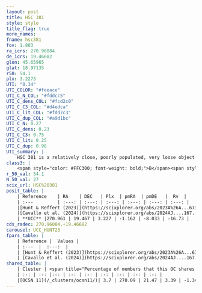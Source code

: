 ```yaml
---
layout: post
title: HSC 381
style: style
title_flag: true
more_names: 
fname: hsc381
fov: 1.803
ra_icrs: 270.96084
de_icrs: 19.46682
glon: 45.65965
glat: 18.97135
r50: 54.1
plx: 3.2273
UTI: "0.34"
UTI_COLOR: "#feeace"
UTI_C_N_COL: "#fddcc5"
UTI_C_dens_COL: "#fcd2c0"
UTI_C_C3_COL: "#d4edca"
UTI_C_lit_COL: "#fdd7c3"
UTI_C_dup_COL: "#a9d1bc"
UTI_C_N: 0.27
UTI_C_dens: 0.23
UTI_C_C3: 0.75
UTI_C_lit: 0.25
UTI_C_dup: 0.96
UTI_summary: |
    HSC 381 is a relatively close, poorly populated, very loose object of high C3 quality. It was recently reported in the literature.This is a unique object, which shares a very small percentage of members with at least one previously reported entry.
class3: |
    <span style="color: #FFC300; font-weight: bold;">B</span><span style="color: green; font-weight: bold;">A</span>
r_50_val: 54.1
N_50_val: 27
scix_url: HSC%20381
posit_table: |
    | Reference    | RA    | DEC   | Plx  | pmRA  | pmDE   |  Rv  |
    | :---         | :---: | :---: | :---: | :---: | :---: | :---: |
    |[Hunt & Reffert (2023)](https://scixplorer.org/abs/2023A%26A...673A.114H) | 271.386 | 17.771 | 3.161 | -1.036 | -8.11 | -17.045 |
    |[Cavallo et al. (2024)](https://scixplorer.org/abs/2024AJ....167...12C) | 270.773 | 19.135 | 3.178 | -- | -- | -- |
    | **UCC** |270.961 | 19.467 | 3.227 | -1.162 | -8.033 | -16.73 | 
cds_radec: 270.96084,+19.46682
carousel: UCC_HUNT23
fpars_table: |
    | Reference |  Values |
    | :---  |  :---:  |
    | [Hunt & Reffert (2023)](https://scixplorer.org/abs/2023A%26A...673A.114H) | `AV50=0.211, diffAV50=0.827, MOD50=7.464, logAge50=7.487` |
    | [Cavallo et al. (2024)](https://scixplorer.org/abs/2024AJ....167...12C) | `AV50=0.66, dMod50=7.53, logAge50=7.22, [Fe/H]50=-0.05` |
shared_table: |
    | Cluster | <span title="Percentage of members that this OC shares with the ones listed">%</span>   | RA   | DEC   | Plx   | pmRA  | pmDE  | Rv | UTI |
    | :-: | :-: |:-: | :-: | :-: | :-: | :-: | :-: | :-: |
    |[OCSN 11](/_clusters/ocsn11/)| 3.7 | 270.09 | 21.47 | 3.39 | -1.34 | -7.63 | -18.06 |0.19 |
---
```

